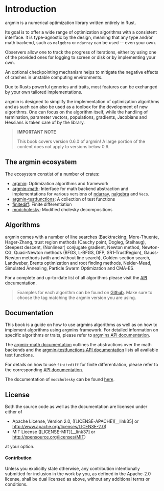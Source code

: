 # Introduction


argmin is a numerical optimization library written entirely in Rust.

Its goal is to offer a wide range of optimization algorithms with a consistent interface. 
It is type-agnostic by the design, meaning that any type and/or math backend, such as `nalgebra` or `ndarray` can be used -- even your own.

Observers allow one to track the progress of iterations, either by using one of the provided ones for logging to screen or disk or by implementing your own.

An optional checkpointing mechanism helps to mitigate the negative effects of crashes in unstable computing environments.

Due to Rusts powerful generics and traits, most features can be exchanged by your own tailored implementations.

argmin is designed to simplify the implementation of optimization algorithms and as such can also be used as a toolbox for the development of new algorithms. One can focus on the algorithm itself, while the handling of termination, parameter vectors, populations, gradients, Jacobians and Hessians is taken care of by the library.

> **IMPORTANT NOTE**
>
> This book covers version 0.6.0 of argmin! A large portion of the content does not apply to versions below 0.6.


## The argmin ecosystem

The ecosystem constist of a number of crates:

* [argmin](https://crates.io/crates/argmin): Optimization algorithms and framework
* [argmin-math](https://crates.io/crates/argmin-math): Interface for math backend abstraction and implementations for various versions of [ndarray](https://crates.io/crates/ndarray), [nalgebra](https://crates.io/crates/nalgebra) and `Vec`s.
* [argmin-testfunctions](https://crates.io/crates/argmin-testfunctions): A collection of test functions
* [finitediff](https://crates.io/crates/finitediff): Finite differentiation
* [modcholesky](https://crates.io/crates/modcholesky): Modified cholesky decompositions


## Algorithms

argmin comes with a number of line searches (Backtracking, More-Thuente, Hager-Zhang, trust region methods (Cauchy point, Dogleg, Steihaug), Steepest descent, (Nonlinear) conjugate gradient, Newton method, Newton-CG, Quasi-Newton methods (BFGS, L-BFGS, DFP, SR1-TrustRegion), Gauss-Newton methods (with and without line search), Golden-section search, Landweber, Brents optimization and root finding methods, Nelder-Mead, Simulated Annealing, Particle Swarm Optimization and CMA-ES.

For a complete and up-to-date list of all algorithms please visit the [API documentation](https://docs.rs/argmin/latest/argmin/).

> Examples for each algorithm can be found on [Github](https://github.com/argmin-rs/argmin/tree/main/argmin/examples). Make sure to choose the tag matching the argmin version you are using.

## Documentation

This book is a guide on how to use argmins algorithms as well as on how to implement algorithms using argmins framework. 
For detailed information on specific algorithms or traits, please refer to [argmins API documentation](https://docs.rs/argmin/latest/argmin/). 

The [argmin-math documentation](https://docs.rs/argmin/latest/argmin-math/) outlines the abstractions over the math backends and the [argmin-testfunctions API documentation](https://docs.rs/argmin/latest/argmin-testfunctions/) lists all available test functions.

For details on how to use `finitediff` for finite differentiation, please refer to the corresponding [API documentation](https://docs.rs/argmin/latest/finitediff/).

The documentation of `modcholesky` can be found [here](https://docs.rs/argmin/latest/modcholesky).

## License

Both the source code as well as the documentation are licensed under either of

 - Apache License, Version 2.0, ([LICENSE-APACHE][__link35] or <http://www.apache.org/licenses/LICENSE-2.0>)
 - MIT License ([LICENSE-MIT][__link37] or <http://opensource.org/licenses/MIT>)

at your option.

#### Contribution

Unless you explicitly state otherwise, any contribution intentionally submitted for inclusion in the work by you, as defined in the Apache-2.0 license, shall be dual licensed as above, without any additional terms or conditions.
